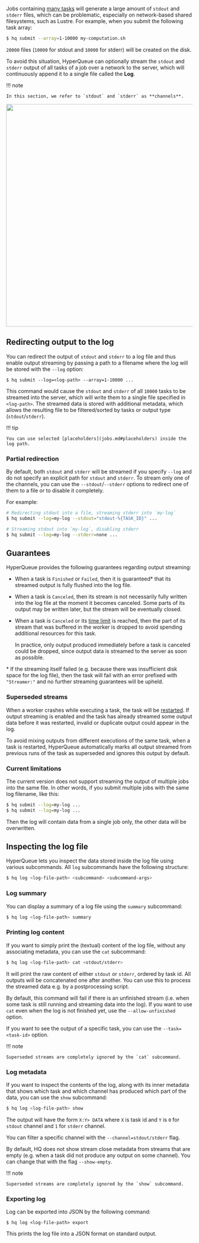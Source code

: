Jobs containing [many tasks](arrays.md) will generate a large amount of `stdout` and `stderr` files, which can be
problematic, especially on network-based shared filesystems, such as Lustre. For example, when you submit the following
task array:

```bash
$ hq submit --array=1-10000 my-computation.sh
```

`20000` files (`10000` for stdout and `10000` for stderr) will be created on the disk.

To avoid this situation, HyperQueue can optionally stream the `stdout` and `stderr` output of all tasks of a job over a
network to the server, which will continuously append it to a single file called the **Log**.

!!! note

    In this section, we refer to `stdout` and `stderr` as **channels**.


<p align="center">
<img width="600" src="../../imgs/streaming.png">
</p>

## Redirecting output to the log
You can redirect the output of `stdout` and `stderr` to a log file and thus enable output streaming by passing a path
to a filename where the log will be stored with the `--log` option:

```
$ hq submit --log=<log-path> --array=1-10000 ...
```

This command would cause the `stdout` and `stderr` of all `10000` tasks to be streamed into the server, which will write
them to a single file specified in `<log-path>`. The streamed data is stored with additional metadata, which allows the
resulting file to be filtered/sorted by tasks or output type (`stdout`/`stderr`).

!!! tip

    You can use selected [placeholders](jobs.md#placeholders) inside the log path.

### Partial redirection
By default, both `stdout` and `stderr` will be streamed if you specify `--log` and do not specify an explicit path for
`stdout` and `stderr`. To stream only one of the channels, you can use the `--stdout`/`--stderr` options to redirect
one of them to a file or to disable it completely.

For example:

```bash
# Redirecting stdout into a file, streaming stderr into `my-log`
$ hq submit --log=my-log --stdout="stdout-%{TASK_ID}" ...

# Streaming stdout into `my-log`, disabling stderr
$ hq submit --log=my-log --stderr=none ...
```

## Guarantees
HyperQueue provides the following guarantees regarding output streaming:

- When a task is `Finished` or `Failed`, then it is guaranteed\* that its streamed output is fully flushed into the
log file.
- When a task is `Canceled`, then its stream is not necessarily fully written into the log file at the moment
it becomes canceled. Some parts of its output may be written later, but the stream will be eventually closed.
- When a task is `Canceled` or its [time limit](jobs.md#time-management) is reached, then the part of its stream
that was buffered in the worker is dropped to avoid spending additional resources for this task.

    In practice, only output produced immediately before a task is canceled could be dropped, since output data is streamed
    to the server as soon as possible.

\* If the streaming itself failed (e.g. because there was insufficient disk space for the log file), then the task will
fail with an error prefixed with `"Streamer:"` and no further streaming guarantees will be upheld.

### Superseded streams
When a worker crashes while executing a task, the task will be [restarted](failure.md#task-restart). If output streaming
is enabled and the task has already streamed some output data before it was restarted, invalid or duplicate output
could appear in the log.

To avoid mixing outputs from different executions of the same task, when a task is restarted, HyperQueue automatically
marks all output streamed from previous runs of the task as superseded and ignores this output by default.

### Current limitations
The current version does not support streaming the output of multiple jobs into the same file. In other words, if you
submit multiple jobs with the same log filename, like this:

```bash
$ hq submit --log=my-log ...
$ hq submit --log=my-log ...
```

Then the log will contain data from a single job only, the other data will be overwritten.

## Inspecting the log file
HyperQueue lets you inspect the data stored inside the log file using various subcommands. All `log` subcommands have the
following structure:

```bash
$ hq log <log-file-path> <subcommand> <subcommand-args>
```

### Log summary
You can display a summary of a log file using the `summary` subcommand:
```bash
$ hq log <log-file-path> summary
```

### Printing log content
If you want to simply print the (textual) content of the log file, without any associating metadata, you can use the
`cat` subcommand:

```bash
$ hq log <log-file-path> cat <stdout/stderr>
```

It will print the raw content of either `stdout` or `stderr`, ordered by task id. All outputs will be concatenated one
after another. You can use this to process the streamed data e.g. by a postprocessing script.

By default, this command will fail if there is an unfinished stream (i.e. when some task is still running and streaming
data into the log). If you want to use `cat` even when the log is not finished yet, use the `--allow-unfinished` option.

If you want to see the output of a specific task, you can use the `--task=<task-id>` option.

!!! note

    Superseded streams are completely ignored by the `cat` subcommand.

### Log metadata
If you want to inspect the contents of the log, along with its inner metadata that shows which task and which channel
has produced which part of the data, you can use the `show` subcommand:

```bash
$ hq log <log-file-path> show
```

The output will have the form `X:Y> DATA` where `X` is task id and `Y` is `0` for `stdout` channel and `1` for `stderr`
channel.

You can filter a specific channel with the `--channel=stdout/stderr` flag.

By default, HQ does not show stream close metadata from streams that are empty (e.g. when a task did not produce any
output on some channel). You can change that with the flag `--show-empty`.

!!! note

    Superseded streams are completely ignored by the `show` subcommand.

### Exporting log

Log can be exported into JSON by the following command:

```commandline
$ hq log <log-file-path> export
```

This prints the log file into a JSON format on standard output.